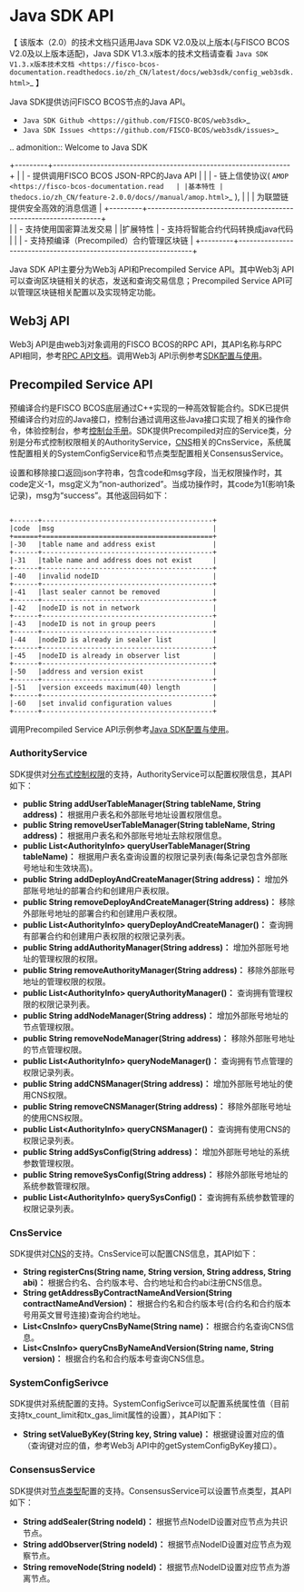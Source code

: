 # Java SDK API

【 该版本（2.0）的技术文档只适用Java SDK V2.0及以上版本(与FISCO BCOS V2.0及以上版本适配)，Java SDK V1.3.x版本的技术文档请查看 `Java SDK V1.3.x版本技术文档 <https://fisco-bcos-documentation.readthedocs.io/zh_CN/latest/docs/web3sdk/config_web3sdk.html>`_ 】
   
   Java SDK提供访问FISCO BCOS节点的Java API。

   - `Java SDK Github <https://github.com/FISCO-BCOS/web3sdk>`_
   - `Java SDK Issues <https://github.com/FISCO-BCOS/web3sdk/issues>`_

.. admonition:: Welcome to Java SDK

   +---------+-----------------------------------------------------------------+
   |         |  - 提供调用FISCO BCOS JSON-RPC的Java API                        | 
   |         |  - 链上信使协议( `AMOP <https://fisco-bcos-documentation.read   |
   |基本特性 |    thedocs.io/zh_CN/feature-2.0.0/docs//manual/amop.html>`_ ),  |
   |         |    为联盟链提供安全高效的消息信道                               | 
   +---------+-----------------------------------------------------------------+         
   |         |  - 支持使用国密算法发交易                                       |
   |扩展特性 |  - 支持将智能合约代码转换成java代码                             |
   |         |  - 支持预编译（Precompiled）合约管理区块链                                |
   +---------+-----------------------------------------------------------------+

Java SDK API主要分为Web3j API和Precompiled Service API。其中Web3j API可以查询区块链相关的状态，发送和查询交易信息；Precompiled Service API可以管理区块链相关配置以及实现特定功能。

## Web3j API
Web3j API是由web3j对象调用的FISCO BCOS的RPC API，其API名称与RPC API相同，参考[RPC API文档](../api.md)。调用Web3j API示例参考[SDK配置与使用](./config.md)。

## Precompiled Service API
预编译合约是FISCO BCOS底层通过C++实现的一种高效智能合约。SDK已提供预编译合约对应的Java接口，控制台通过调用这些Java接口实现了相关的操作命令，体验控制台，参考[控制台手册](../manual/console.md)。SDK提供Precompiled对应的Service类，分别是分布式控制权限相关的AuthorityService，[CNS](../design/features/CNS_contract_name_service.md)相关的CnsService，系统属性配置相关的SystemConfigService和节点类型配置相关ConsensusService。

设置和移除接口返回json字符串，包含code和msg字段，当无权限操作时，其code定义-1，msg定义为“non-authorized”。当成功操作时，其code为1(影响1条记录)，msg为“success”。其他返回码如下：

```eval_rst

+------+------------------------------------------+
|code  |msg                                       |
+======+==========================================+
|-30   |table name and address exist              |
+------+------------------------------------------+
|-31   |table name and address does not exist     |
+------+------------------------------------------+
|-40   |invalid nodeID                            |
+------+------------------------------------------+
|-41   |last sealer cannot be removed             |
+------+------------------------------------------+
|-42   |nodeID is not in network                  |
+------+------------------------------------------+
|-43   |nodeID is not in group peers              |
+------+------------------------------------------+
|-44   |nodeID is already in sealer list          |
+------+------------------------------------------+
|-45   |nodeID is already in observer list        |
+------+------------------------------------------+
|-50   |address and version exist                 |
+------+------------------------------------------+
|-51   |version exceeds maximum(40) length        |
+------+------------------------------------------+
|-60   |set invalid configuration values          |
+------+------------------------------------------+

```

调用Precompiled Service API示例参考[Java SDK配置与使用](./config.md)。

### AuthorityService
SDK提供对[分布式控制权限](../manual/priority_control.md)的支持，AuthorityService可以配置权限信息，其API如下：
- **public String addUserTableManager(String tableName, String address)：** 根据用户表名和外部账号地址设置权限信息。
- **public String removeUserTableManager(String tableName, String address)：** 根据用户表名和外部账号地址去除权限信息。
- **public List\<AuthorityInfo\> queryUserTableManager(String tableName)：** 根据用户表名查询设置的权限记录列表(每条记录包含外部账号地址和生效块高)。
- **public String addDeployAndCreateManager(String address)：** 增加外部账号地址的部署合约和创建用户表权限。
- **public String removeDeployAndCreateManager(String address)：** 移除外部账号地址的部署合约和创建用户表权限。
- **public List\<AuthorityInfo\> queryDeployAndCreateManager()：** 查询拥有部署合约和创建用户表权限的权限记录列表。
- **public String addAuthorityManager(String address)：** 增加外部账号地址的管理权限的权限。
- **public String removeAuthorityManager(String address)：** 移除外部账号地址的管理权限的权限。
- **public List\<AuthorityInfo\> queryAuthorityManager()：** 查询拥有管理权限的权限记录列表。
- **public String addNodeManager(String address)：** 增加外部账号地址的节点管理权限。
- **public String removeNodeManager(String address)：** 移除外部账号地址的节点管理权限。
- **public List\<AuthorityInfo\> queryNodeManager()：** 查询拥有节点管理的权限记录列表。
- **public String addCNSManager(String address)：** 增加外部账号地址的使用CNS权限。
- **public String removeCNSManager(String address)：** 移除外部账号地址的使用CNS权限。
- **public List\<AuthorityInfo\> queryCNSManager()：** 查询拥有使用CNS的权限记录列表。
- **public String addSysConfig(String address)：** 增加外部账号地址的系统参数管理权限。
- **public String removeSysConfig(String address)：** 移除外部账号地址的系统参数管理权限。
- **public List\<AuthorityInfo\> querySysConfig()：** 查询拥有系统参数管理的权限记录列表。

### CnsService
SDK提供对[CNS](../design/features/CNS_contract_name_service.md)的支持。CnsService可以配置CNS信息，其API如下：
- **String registerCns(String name, String version, String address, String abi)：** 根据合约名、合约版本号、合约地址和合约abi注册CNS信息。
- **String getAddressByContractNameAndVersion(String contractNameAndVersion)：** 根据合约名和合约版本号(合约名和合约版本号用英文冒号连接)查询合约地址。
- **List\<CnsInfo\> queryCnsByName(String name)：** 根据合约名查询CNS信息。
- **List\<CnsInfo\> queryCnsByNameAndVersion(String name, String version)：** 根据合约名和合约版本号查询CNS信息。

### SystemConfigSerivce
SDK提供对系统配置的支持。SystemConfigSerivce可以配置系统属性值（目前支持tx_count_limit和tx_gas_limit属性的设置），其API如下：
- **String setValueByKey(String key, String value)：** 根据键设置对应的值（查询键对应的值，参考Web3j API中的getSystemConfigByKey接口）。

### ConsensusService 
SDK提供对[节点类型](../design/security_control/node_access_management.md)配置的支持。ConsensusService可以设置节点类型，其API如下：
- **String addSealer(String nodeId)：** 根据节点NodeID设置对应节点为共识节点。
- **String addObserver(String nodeId)：** 根据节点NodeID设置对应节点为观察节点。
- **String removeNode(String nodeId)：** 根据节点NodeID设置对应节点为游离节点。
